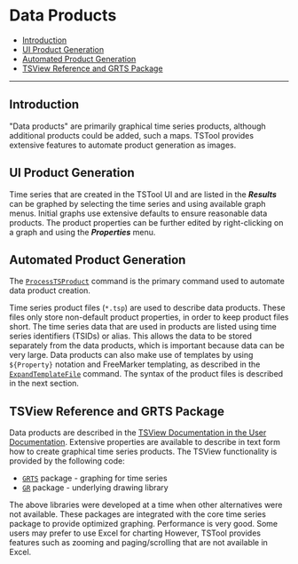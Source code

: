 # Data Products #

* [Introduction](#introduction)
* [UI Product Generation](#ui-product-generation)
* [Automated Product Generation](#automated-product-generation)
* [TSView Reference and GRTS Package](#tsview-reference-and-grts-package)

-----------------

## Introduction ##

"Data products" are primarily graphical time series products, although additional products could be added, such a maps.
TSTool provides extensive features to automate product generation as images.

## UI Product Generation ##

Time series that are created in the TSTool UI and are listed in the ***Results*** can be graphed by selecting the time series
and using available graph menus.
Initial graphs use extensive defaults to ensure reasonable data products.
The product properties can be further edited by right-clicking on a graph and using the ***Properties*** menu.

## Automated Product Generation ##

The [`ProcessTSProduct`](http://learn.openwaterfoundation.org/cdss-app-tstool-doc-user/command-ref/ProcessTSProduct/ProcessTSProduct/) command
is the primary command used to automate data product creation.

Time series product files (`*.tsp`) are used to describe data products.
These files only store non-default product properties, in order to keep product files short.
The time series data that are used in products are listed using time series identifiers (TSIDs) or alias.
This allows the data to be stored separately from the data products,
which is important because data can be very large.
Data products can also make use of templates by using `${Property}` notation and
FreeMarker templating, as described in the
[`ExpandTemplateFile`](http://learn.openwaterfoundation.org/cdss-app-tstool-doc-user/command-ref/ExpandTemplateFile/ExpandTemplateFile/) command.
The syntax of the product files is described in the next section.

## TSView Reference and GRTS Package ##

Data products are described in the
[TSView Documentation in the User Documentation](http://learn.openwaterfoundation.org/cdss-app-tstool-doc-user/appendix-tsview/tsview/).
Extensive properties are available to describe in text form how to create graphical time series products.
The TSView functionality is provided by the following code:

* [`GRTS`](https://github.com/OpenCDSS/cdss-lib-common-java/tree/master/src/RTi/GRTS) package - graphing for time series
* [`GR`](https://github.com/OpenCDSS/cdss-lib-common-java/tree/master/src/RTi/GR) package - underlying drawing library

The above libraries were developed at a time when other alternatives were not available.
These packages are integrated with the core time series package to provide optimized graphing.
Performance is very good.
Some users may prefer to use Excel for charting
However, TSTool provides features such as zooming and paging/scrolling that are not available in Excel.
